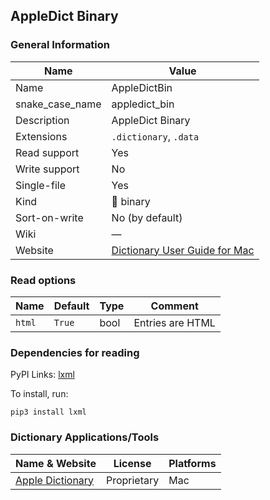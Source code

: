 
## AppleDict Binary ##

### General Information ###
Name | Value
---- | -------
Name | AppleDictBin
snake_case_name | appledict_bin
Description | AppleDict Binary
Extensions | `.dictionary`, `.data`
Read support | Yes
Write support | No
Single-file | Yes
Kind | 🔢 binary
Sort-on-write | No (by default)
Wiki | ―
Website | [Dictionary User Guide for Mac](https://support.apple.com/en-gu/guide/dictionary/welcome/mac)


### Read options ###
Name | Default | Type | Comment
---- | ------- | ---- | -------
`html` | `True` | bool | Entries are HTML


### Dependencies for reading ###
PyPI Links: [lxml](https://pypi.org/project/lxml)

To install, run:

    pip3 install lxml



### Dictionary Applications/Tools ###
Name & Website | License | Platforms
-------------- | ------- | ---------
[Apple Dictionary](https://support.apple.com/en-gu/guide/dictionary/welcome/mac) | Proprietary | Mac
